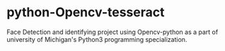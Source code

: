 # python-Opencv-tesseract
Face Detection and identifying project using Opencv-python as a part of university of Michigan's Python3 programming specialization.
